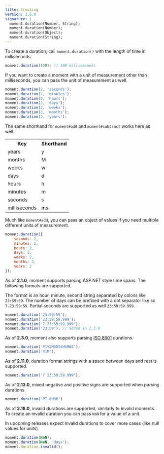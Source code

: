 ```yaml
---
title: Creating
version: 1.6.0
signature: |
  moment.duration(Number, String);
  moment.duration(Number);
  moment.duration(Object);
  moment.duration(String);
---
```



To create a duration, call `moment.duration()` with the length of time in milliseconds.

```javascript
moment.duration(100); // 100 milliseconds
```

If you want to create a moment with a unit of measurement other than milliseconds, you can pass the unit of measurement as well.

```javascript
moment.duration(2, 'seconds');
moment.duration(2, 'minutes');
moment.duration(2, 'hours');
moment.duration(2, 'days');
moment.duration(2, 'weeks');
moment.duration(2, 'months');
moment.duration(2, 'years');
```

The same shorthand for `moment#add` and `moment#subtract` works here as well.

<table class="table table-striped table-bordered">
  <tbody>
    <tr>
      <th>Key</th>
      <th>Shorthand</th>
    </tr>
    <tr>
      <td>years</td>
      <td>y</td>
    </tr>
    <tr>
      <td>months</td>
      <td>M</td>
    </tr>
    <tr>
      <td>weeks</td>
      <td>w</td>
    </tr>
    <tr>
      <td>days</td>
      <td>d</td>
    </tr>
    <tr>
      <td>hours</td>
      <td>h</td>
    </tr>
    <tr>
      <td>minutes</td>
      <td>m</td>
    </tr>
    <tr>
      <td>seconds</td>
      <td>s</td>
    </tr>
    <tr>
      <td>milliseconds</td>
      <td>ms</td>
    </tr>
  </tbody>
</table>

Much like `moment#add`, you can pass an object of values if you need multiple different units of measurement.

```javascript
moment.duration({
    seconds: 2,
    minutes: 2,
    hours: 2,
    days: 2,
    weeks: 2,
    months: 2,
    years: 2
});
```

As of **2.1.0**, moment supports parsing ASP.NET style time spans. The following formats are supported.

The format is an hour, minute, second string separated by colons like `23:59:59`. The number of days can be prefixed with a dot separator like so `7.23:59:59`. Partial seconds are supported as well `23:59:59.999`.

```javascript
moment.duration('23:59:59');
moment.duration('23:59:59.999');
moment.duration('7.23:59:59.999');
moment.duration('23:59'); // added in 2.3.0
```

As of **2.3.0**, moment also supports parsing [ISO 8601](https://en.wikipedia.org/wiki/ISO_8601#Time_intervals) durations.

```javascript
moment.duration('P1Y2M3DT4H5M6S');
moment.duration('P1M');
```

As of **2.11.0**, duration format strings with a space between days and rest
is supported.

```javascript
moment.duration('7 23:59:59.999');
```

As of **2.13.0**, mixed negative and positive signs are supported when parsing durations.

```javascript
moment.duration('PT-6H3M')
```

As of **2.18.0**, invalid durations are supported, similarly to invalid
moments. To create an invalid duration you can pass `NaN` for a value of
a unit.

In upcoming releases expect invalid durations to cover more cases (like
null values for units).

```javascript
moment.duration(NaN);
moment.duration(NaN, 'days');
moment.duration.invalid();
```